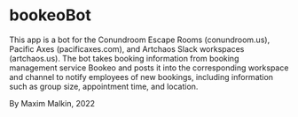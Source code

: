 # bookeoBot
This app is a bot for the Conundroom Escape Rooms (conundroom.us), Pacific Axes (pacificaxes.com), and Artchaos Slack workspaces (artchaos.us). 
The bot takes booking information from booking management service Bookeo and posts it into the corresponding workspace and channel to notify employees of new bookings, including information such as group size, appointment time, and location. 

By Maxim Malkin, 2022
